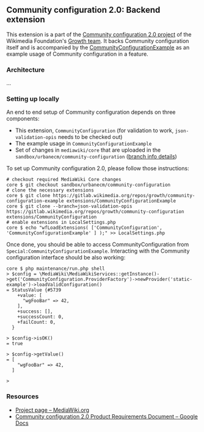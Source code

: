 ## Community configuration 2.0: Backend extension

This extension is a part of the [Community configuration 2.0 project](https://www.mediawiki.org/wiki/Special:MyLanguage/Community_configuration_2.0) of the Wikimedia Foundation's [Growth team](https://mediawiki.org/wiki/Special:MyLanguage/Growth). It backs Community configuration itself and is accompanied by the [CommunityConfigurationExample](https://gitlab.wikimedia.org/repos/growth/community-configuration-example) as an example usage of Community configuration in a feature. 

### Architecture
...

### Setting up locally
An end to end setup of Community configuration depends on three components:

* This extension, `CommunityConfiguration` (for validation to work, `json-validation-opis` needs to be checked out)
* The example usage in `CommunityConfigurationExample`
* Set of changes in `mediawiki/core` that are uploaded in the `sandbox/urbanecm/community-configuration` ([branch info details](https://gerrit.wikimedia.org/g/mediawiki/core/+/refs/heads/sandbox/urbanecm/community-configuration))

To set up Community configuration 2.0, please follow those instructions:

```
# checkout required MediaWiki Core changes
core $ git checkout sandbox/urbanecm/community-configuration
# clone the necessary extensions
core $ git clone https://gitlab.wikimedia.org/repos/growth/community-configuration-example extensions/CommunityConfigurationExample
core $ git clone --branch=json-validation-opis https://gitlab.wikimedia.org/repos/growth/community-configuration extensions/CommunityConfiguration
# enable extensions in LocalSettings.php
core $ echo "wfLoadExtensions( ['CommunityConfiguration', 'CommunityConfigurationExample' ] );" >> LocalSettings.php
```

Once done, you should be able to access CommunityConfiguration from `Special:CommunityConfigurationExample`. Interacting with the Community configuration interface should be also working:

```
core $ php maintenance/run.php shell
> $config = \MediaWiki\MediaWikiServices::getInstance()->get('CommunityConfiguration.ProviderFactory')->newProvider('static-example')->loadValidConfiguration()
= StatusValue {#5739
    +value: [
      "wgFooBar" => 42,
    ],
    +success: [],
    +successCount: 0,
    +failCount: 0,
  }

> $config->isOK()
= true

> $config->getValue()
= [
    "wgFooBar" => 42,
  ]

> 
```

### Resources
* [Project page – MediaWiki.org](https://www.mediawiki.org/wiki/Special:MyLanguage/Community_configuration_2.0)
* [Community configuration 2.0 Product Requirements Document – Google Docs](https://docs.google.com/document/d/1Ai7ib6h1q9ly5xClowK2cn0CKIJp3Z1KpkvwzVMk32U/edit)